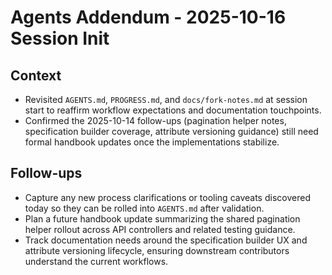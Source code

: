 # Agents Addendum - 2025-10-16 Session Init

## Context
- Revisited `AGENTS.md`, `PROGRESS.md`, and `docs/fork-notes.md` at session start to reaffirm workflow expectations and documentation touchpoints.
- Confirmed the 2025-10-14 follow-ups (pagination helper notes, specification builder coverage, attribute versioning guidance) still need formal handbook updates once the implementations stabilize.

## Follow-ups
- Capture any new process clarifications or tooling caveats discovered today so they can be rolled into `AGENTS.md` after validation.
- Plan a future handbook update summarizing the shared pagination helper rollout across API controllers and related testing guidance.
- Track documentation needs around the specification builder UX and attribute versioning lifecycle, ensuring downstream contributors understand the current workflows.

